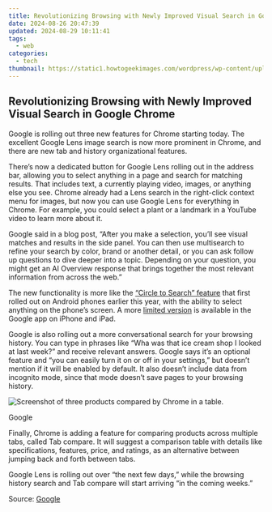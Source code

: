 ```yaml
---
title: Revolutionizing Browsing with Newly Improved Visual Search in Google Chrome
date: 2024-08-26 20:47:39
updated: 2024-08-29 10:11:41
tags:
  - web
categories:
  - tech
thumbnail: https://static1.howtogeekimages.com/wordpress/wp-content/uploads/2024/04/2-2.jpg
---
```


## Revolutionizing Browsing with Newly Improved Visual Search in Google Chrome

Google is rolling out three new features for Chrome starting today. The excellent Google Lens image search is now more prominent in Chrome, and there are new tab and history organizational features.

 There’s now a dedicated button for Google Lens rolling out in the address bar, allowing you to select anything in a page and search for matching results. That includes text, a currently playing video, images, or anything else you see. Chrome already had a Lens search in the right-click context menu for images, but now you can use Google Lens for everything in Chrome. For example, you could select a plant or a landmark in a YouTube video to learn more about it.

 Google said in a blog post, “After you make a selection, you’ll see visual matches and results in the side panel. You can then use multisearch to refine your search by color, brand or another detail, or you can ask follow up questions to dive deeper into a topic. Depending on your question, you might get an AI Overview response that brings together the most relevant information from across the web.”

 The new functionality is more like the [“Circle to Search” feature](https://facebook-video-share.techidaily.com/updated-in-2024-compiling-leading-short-form-video-editors-iosandroid-edition/) that first rolled out on Android phones earlier this year, with the ability to select anything on the phone’s screen. A more [limited version](https://eaxpv-info.techidaily.com/updated-in-2024-from-draft-to-edit-essential-film-techniques-via-youtube/) is available in the Google app on iPhone and iPad.

 Google is also rolling out a more conversational search for your browsing history. You can type in phrases like “Wha was that ice cream shop I looked at last week?” and receive relevant answers. Google says it’s an optional feature and “you can easily turn it on or off in your settings,” but doesn’t mention if it will be enabled by default. It also doesn’t include data from incognito mode, since that mode doesn’t save pages to your browsing history.

![Screenshot of three products compared by Chrome in a table.](https://static1.howtogeekimages.com/wordpress/wp-content/uploads/2024/08/chrome_tab_compare_in-line-width-1000-format-webp-1-copy.png) 

Google

 Finally, Chrome is adding a feature for comparing products across multiple tabs, called Tab compare. It will suggest a comparison table with details like specifications, features, price, and ratings, as an alternative between jumping back and forth between tabs.

 Google Lens is rolling out over “the next few days,” while the browsing history search and Tab compare will start arriving “in the coming weeks.”

 Source: [Google](https://blog.google/products/chrome/google-chrome-ai-features-august-2024-update/)

<ins class="adsbygoogle"
     style="display:block"
     data-ad-format="autorelaxed"
     data-ad-client="ca-pub-7571918770474297"
     data-ad-slot="1223367746"></ins>



<ins class="adsbygoogle"
     style="display:block"
     data-ad-client="ca-pub-7571918770474297"
     data-ad-slot="8358498916"
     data-ad-format="auto"
     data-full-width-responsive="true"></ins>
